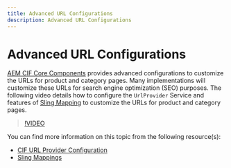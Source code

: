 ```yaml
---
title: Advanced URL Configurations
description: Advanced URL Configurations
---
```


# Advanced URL Configurations

[AEM CIF Core Components](https://github.com/adobe/aem-core-cif-components) provides advanced configurations to customize the URLs for product and category pages. Many implementations will customize these URLs for search engine optimization (SEO) purposes.  The following video details how to configure the `UrlProvider` Service and features of [Sling Mapping](https://sling.apache.org/documentation/the-sling-engine/mappings-for-resource-resolution.html) to customize the URLs for product and category pages.

>[!VIDEO](https://video.tv.adobe.com/v/34350/?quality=12)

You can find more information on this topic from the following resource(s):

- [CIF URL Provider Configuration](https://github.com/adobe/aem-core-cif-components/wiki/configuration#configuring-and-customising-product-and-category-pages-urls)
- [Sling Mappings](https://sling.apache.org/documentation/the-sling-engine/mappings-for-resource-resolution.html)
